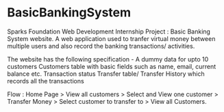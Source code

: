 # BasicBankingSystem
Sparks Foundation Web Development Internship Project : Basic Banking System website. A web application used to tranfer virtual money between multiple users and also record the banking transactions/ activities.

The website has the following specification -
A dummy data for upto 10 customers
Customers table with basic fields such as name, email, current balance etc.
Transaction status
Transfer table/ Transfer History which records all the transactions

Flow : Home Page > View all customers > Select and View one customer > Transfer Money > Select customer to transfer to > View all Customers.
